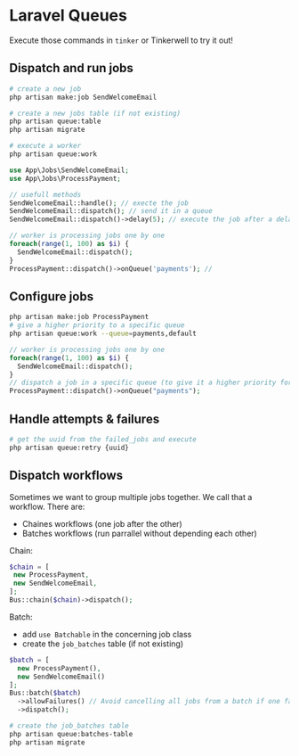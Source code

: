 # Laravel Queues

Execute those commands in `tinker` or Tinkerwell to try it out!

## Dispatch and run jobs
```sh
# create a new job
php artisan make:job SendWelcomeEmail

# create a new jobs table (if not existing)
php artisan queue:table
php artisan migrate

# execute a worker
php artisan queue:work
```

```php
use App\Jobs\SendWelcomeEmail;
use App\Jobs\ProcessPayment;

// usefull methods
SendWelcomeEmail::handle(); // execte the job
SendWelcomeEmail::dispatch(); // send it in a queue
SendWelcomeEmail::dispatch()->delay(5); // execute the job after a delay of 5 seconds

// worker is processing jobs one by one
foreach(range(1, 100) as $i) {
  SendWelcomeEmail::dispatch();
}
ProcessPayment::dispatch()->onQueue('payments'); //
```

## Configure jobs

```sh
php artisan make:job ProcessPayment
# give a higher priority to a specific queue
php artisan queue:work --queue=payments,default
```

```php
// worker is processing jobs one by one
foreach(range(1, 100) as $i) {
  SendWelcomeEmail::dispatch();
}
// dispatch a job in a specific queue (to give it a higher priority for example)
ProcessPayment::dispatch()->onQueue("payments");
```

## Handle attempts & failures

```sh
# get the uuid from the failed_jobs and execute
php artisan queue:retry {uuid}
```

## Dispatch workflows

Sometimes we want to group multiple jobs together. We call that a workflow. There are:
- Chaines workflows (one job after the other)
- Batches workflows (run parrallel without depending each other)

Chain:
```php
$chain = [
 new ProcessPayment,
 new SendWelcomeEmail,
];
Bus::chain($chain)->dispatch();
```

Batch:
- add `use Batchable` in the concerning job class
- create the `job_batches` table (if not existing)
```php
$batch = [
  new ProcessPayment(),
  new SendWelcomeEmail()
];
Bus::batch($batch)
  ->allowFailures() // Avoid cancelling all jobs from a batch if one fail
  ->dispatch();
```

```sh
# create the job_batches table
php artisan queue:batches-table
php artisan migrate
```
